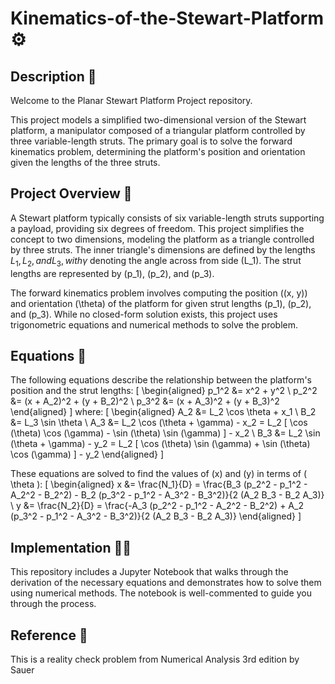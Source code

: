 # Kinematics-of-the-Stewart-Platform ⚙️

## Description 👀
Welcome to the Planar Stewart Platform Project repository. 

This project models a simplified two-dimensional version of the Stewart platform, a manipulator composed of a triangular platform controlled by three variable-length struts. The primary goal is to solve the forward kinematics problem, determining the platform's position and orientation given the lengths of the three struts.

## Project Overview 🙌
A Stewart platform typically consists of six variable-length struts supporting a payload, providing six degrees of freedom. This project simplifies the concept to two dimensions, modeling the platform as a triangle controlled by three struts. The inner triangle's dimensions are defined by the lengths $L_1, L_2, and L_3, with \gamma$ denoting the angle across from side \(L_1\). The strut lengths are represented by \(p_1\), \(p_2\), and \(p_3\).

The forward kinematics problem involves computing the position \((x, y)\) and orientation \(\theta\) of the platform for given strut lengths \(p_1\), \(p_2\), and \(p_3\). While no closed-form solution exists, this project uses trigonometric equations and numerical methods to solve the problem.

## Equations 🧮
The following equations describe the relationship between the platform's position and the strut lengths:
\[
\begin{aligned}
p_1^2 &= x^2 + y^2 \\
p_2^2 &= (x + A_2)^2 + (y + B_2)^2 \\
p_3^2 &= (x + A_3)^2 + (y + B_3)^2
\end{aligned}
\]
where:
\[
\begin{aligned}
A_2 &= L_2 \cos \theta + x_1 \\
B_2 &= L_3 \sin \theta \\
A_3 &= L_2 \cos (\theta + \gamma) - x_2 = L_2 [ \cos (\theta) \cos (\gamma) - \sin (\theta) \sin (\gamma) ] - x_2 \\
B_3 &= L_2 \sin (\theta + \gamma) - y_2 = L_2 [ \cos (\theta) \sin (\gamma) + \sin (\theta) \cos (\gamma) ] - y_2
\end{aligned}
\]

These equations are solved to find the values of \(x\) and \(y\) in terms of \( \theta \):
\[
\begin{aligned}
x &= \frac{N_1}{D} = \frac{B_3 (p_2^2 - p_1^2 - A_2^2 - B_2^2) - B_2 (p_3^2 - p_1^2 - A_3^2 - B_3^2)}{2 (A_2 B_3 - B_2 A_3)} \\
y &= \frac{N_2}{D} = \frac{-A_3 (p_2^2 - p_1^2 - A_2^2 - B_2^2) + A_2 (p_3^2 - p_1^2 - A_3^2 - B_3^2)}{2 (A_2 B_3 - B_2 A_3)}
\end{aligned}
\]

## Implementation 👩‍💻
This repository includes a Jupyter Notebook that walks through the derivation of the necessary equations and demonstrates how to solve them using numerical methods. The notebook is well-commented to guide you through the process.

## Reference 📘
This is a reality check problem from Numerical Analysis 3rd edition by Sauer
